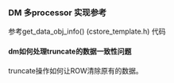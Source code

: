 ### DM 多processor 实现参考
参考get_data_obj_info() (cstore_template.h) 代码

#### dm如何处理truncate的数据一致性问题
truncate操作如何让ROW清除原有的数据。
